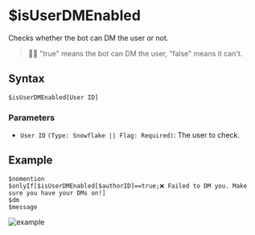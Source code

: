 # $isUserDMEnabled
Checks whether the bot can DM the user or not.

> 🧙‍♂️ "true" means the bot can DM the user, "false" means it can't.

## Syntax
```
$isUserDMEnabled[User ID]
```

### Parameters
- `User ID` `(Type: Snowflake || Flag: Required)`: The user to check.

## Example
```
$nomention
$onlyIf[$isUserDMEnabled[$authorID]==true;❌ Failed to DM you. Make sure you have your DMs on!]
$dm
$message
```

![example](https://user-images.githubusercontent.com/69215413/123518295-46a91000-d673-11eb-9a1e-39f9d9f83bb9.png)
